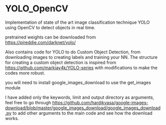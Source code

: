 # YOLO_OpenCV
Implementation of state of the art image classification technique YOLO using OpenCV to detect objects in real time.

pretrained weights can be downloaded from https://pjreddie.com/darknet/yolo/

Also contains code for YOLO to do Custom Object Detection, from downloading images to creating labels and training your NN.
The structure for creating a custom object detection is inspired from https://github.com/markjay4k/YOLO-series with modifications to make the codes more robust.

you will need to install google_images_download to use the get_images module

I have added only the keywords, limit and output directory as arguments, feel free to go through https://github.com/hardikvasa/google-images-download/blob/master/google_images_download/google_images_download.py to add other arguments to the main code and see how the download works. 
